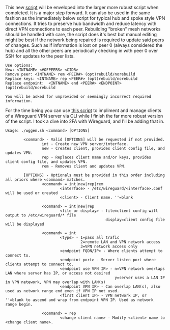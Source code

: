 This new [script](https://github.com/danvandermeir/GenerateWireguard/blob/main/wgmesh.sh) will be enveloped into the larger more rubust script when completed. It is a major step forward. It can also be used in the same fashion as the immediately below script for typical hub and spoke style VPN connections. It tries to preserve hub bandwidth and reduce latency with direct VPN connections to each peer. Rebuilding "broken" mesh networks should be handled with care, the script does it's best but manual editing might be best if the network being repaired is required to update said peers of changes. Such as if information is lost on peer 0 (always considered the hub) and all the other peers are periodically checking in with peer 0 over SSH for updates to the peer lists.
```
Use options:
New: <INTNAME> <#OFPEERS> <CIDR>
Remove peer: <INTNAME> rem <PEER#> (opt)rebuild/norebuild
Replace keys: <INTNAME> rep <PEER#> (opt)rebuild/norebuild
Replace endpoint:  <INTNAME> end <PEER#> <ENDPOINT> (opt)rebuild/norebuild

You will be asked for unprovided or seemingly incorrect required information.
```

For the time being you can use [this script](https://github.com/danvandermeir/GenerateWireguard/blob/main/wggen.sh) to impliment and manage clients of a Wireguard VPN server via CLI while I finish the far more robust version of the script. I took a dive into 2FA with Wireguard, and I'll be adding that in.
```
Usage: ./wggen.sh <command> [OPTIONS]

        <command> - Valid [OPTIONS] will be requested if not provided.
                int - Create new VPN server/interface.
                new - Creates client, provides client config file, and updates VPN.
                rep - Replaces client name and/or keys, provides client config file, and updates VPN.
                rem - Removes client and updates VPN.

        [OPTIONS] - Optionals must be provided in this order including all priors where <command> matches.
                <command> = int|new|rep|rem
                        <interface> - /etc/wireguard/<interface>.conf will be used or created
                        <client> - Client name. ''=blank

                <command> = int|new|rep
                        <file or display> - file=client config will output to /etc/wireguard/* file
                                            display=client config file will be displayed

                <command> = int
                        <type> - 1=pass all trafic
                                 2=remote LAN and VPN network access
                                 3=VPN network access only
                        <endpoint FQDN/IP> - Where clients attempt to connect to.
                        <endpoint port> - Server listen port where clients attempt to connect to.
                        <endpoint use VPN IP> - n=VPN network overlaps LAN where server has IP, or access not desired
                                                y=server uses a LAN IP in VPN netework, VPN may overlap with LAN(s)
                        <endpoint VPN IP> - Can overlap LAN(s), also used as network range end even if VPN IP not used.
                        <first client IP> - VPN network IP, or ''=blank to ascend and wrap from endpoint VPN IP. Used as network range begin.

                <command> = rep
                        <change client name> - Modify <client> name to <change client name>.
```
